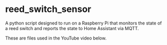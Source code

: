 # reed_switch_sensor
A python script designed to run on a Raspberry Pi that monitors the state of a reed switch and reports the state to Home Assistant via MQTT.

These are files used in the YouTube video below.
